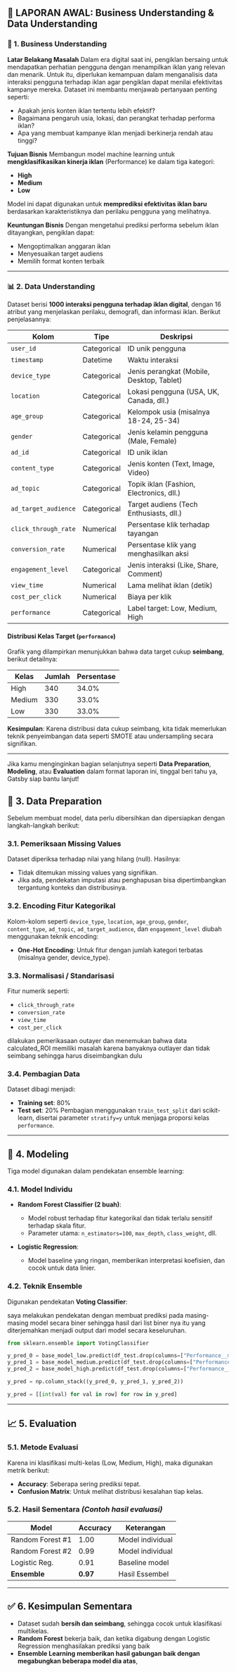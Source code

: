 ## 📘 LAPORAN AWAL: Business Understanding & Data Understanding

### 🧠 1. Business Understanding

**Latar Belakang Masalah**
Dalam era digital saat ini, pengiklan bersaing untuk mendapatkan perhatian pengguna dengan menampilkan iklan yang relevan dan menarik. Untuk itu, diperlukan kemampuan dalam menganalisis data interaksi pengguna terhadap iklan agar pengiklan dapat menilai efektivitas kampanye mereka. Dataset ini membantu menjawab pertanyaan penting seperti:

* Apakah jenis konten iklan tertentu lebih efektif?
* Bagaimana pengaruh usia, lokasi, dan perangkat terhadap performa iklan?
* Apa yang membuat kampanye iklan menjadi berkinerja rendah atau tinggi?

**Tujuan Bisnis**
Membangun model machine learning untuk **mengklasifikasikan kinerja iklan** (Performance) ke dalam tiga kategori:

* **High**
* **Medium**
* **Low**

Model ini dapat digunakan untuk **memprediksi efektivitas iklan baru** berdasarkan karakteristiknya dan perilaku pengguna yang melihatnya.

**Keuntungan Bisnis**
Dengan mengetahui prediksi performa sebelum iklan ditayangkan, pengiklan dapat:

* Mengoptimalkan anggaran iklan
* Menyesuaikan target audiens
* Memilih format konten terbaik

---

### 📊 2. Data Understanding

Dataset berisi **1000 interaksi pengguna terhadap iklan digital**, dengan 16 atribut yang menjelaskan perilaku, demografi, dan informasi iklan. Berikut penjelasannya:

| Kolom                | Tipe        | Deskripsi                                 |
| -------------------- | ----------- | ----------------------------------------- |
| `user_id`            | Categorical | ID unik pengguna                          |
| `timestamp`          | Datetime    | Waktu interaksi                           |
| `device_type`        | Categorical | Jenis perangkat (Mobile, Desktop, Tablet) |
| `location`           | Categorical | Lokasi pengguna (USA, UK, Canada, dll.)   |
| `age_group`          | Categorical | Kelompok usia (misalnya 18-24, 25-34)     |
| `gender`             | Categorical | Jenis kelamin pengguna (Male, Female)     |
| `ad_id`              | Categorical | ID unik iklan                             |
| `content_type`       | Categorical | Jenis konten (Text, Image, Video)         |
| `ad_topic`           | Categorical | Topik iklan (Fashion, Electronics, dll.)  |
| `ad_target_audience` | Categorical | Target audiens (Tech Enthusiasts, dll.)   |
| `click_through_rate` | Numerical   | Persentase klik terhadap tayangan         |
| `conversion_rate`    | Numerical   | Persentase klik yang menghasilkan aksi    |
| `engagement_level`   | Categorical | Jenis interaksi (Like, Share, Comment)    |
| `view_time`          | Numerical   | Lama melihat iklan (detik)                |
| `cost_per_click`     | Numerical   | Biaya per klik                            |
| `performance`        | Categorical | Label target: Low, Medium, High           |

#### Distribusi Kelas Target (`performance`)

Grafik yang dilampirkan menunjukkan bahwa data target cukup **seimbang**, berikut detailnya:

| Kelas  | Jumlah | Persentase |
| ------ | ------ | ---------- |
| High   | 340    | 34.0%      |
| Medium | 330    | 33.0%      |
| Low    | 330    | 33.0%      |

**Kesimpulan**:
Karena distribusi data cukup seimbang, kita tidak memerlukan teknik penyeimbangan data seperti SMOTE atau undersampling secara signifikan.

---

Jika kamu menginginkan bagian selanjutnya seperti **Data Preparation**, **Modeling**, atau **Evaluation** dalam format laporan ini, tinggal beri tahu ya, Gatsby siap bantu lanjut!


## 🧹 3. Data Preparation

Sebelum membuat model, data perlu dibersihkan dan dipersiapkan dengan langkah-langkah berikut:

### 3.1. **Pemeriksaan Missing Values**

Dataset diperiksa terhadap nilai yang hilang (null). Hasilnya:

* Tidak ditemukan missing values yang signifikan.
* Jika ada, pendekatan imputasi atau penghapusan bisa dipertimbangkan tergantung konteks dan distribusinya.

### 3.2. **Encoding Fitur Kategorikal**

Kolom-kolom seperti `device_type`, `location`, `age_group`, `gender`, `content_type`, `ad_topic`, `ad_target_audience`, dan `engagement_level` diubah menggunakan teknik encoding:

* **One-Hot Encoding**: Untuk fitur dengan jumlah kategori terbatas (misalnya gender, device\_type).

### 3.3. **Normalisasi / Standarisasi**

Fitur numerik seperti:

* `click_through_rate`
* `conversion_rate`
* `view_time`
* `cost_per_click`

dilakukan pemerikasaan outayer dan menemukan bahwa data calculated_ROI memiliki masalah karena banyaknya outlayer dan tidak seimbang sehingga harus diseimbangkan dulu

### 3.4. **Pembagian Data**

Dataset dibagi menjadi:

* **Training set**: 80%
* **Test set**: 20%
  Pembagian menggunakan `train_test_split` dari scikit-learn, disertai parameter `stratify=y` untuk menjaga proporsi kelas `performance`.

---

## 🤖 4. Modeling

Tiga model digunakan dalam pendekatan ensemble learning:

### 4.1. **Model Individu**

* **Random Forest Classifier (2 buah)**:

  * Model robust terhadap fitur kategorikal dan tidak terlalu sensitif terhadap skala fitur.
  * Parameter utama: `n_estimators=100`, `max_depth`, `class_weight`, dll.
* **Logistic Regression**:

  * Model baseline yang ringan, memberikan interpretasi koefisien, dan cocok untuk data linier.

### 4.2. **Teknik Ensemble**

Digunakan pendekatan **Voting Classifier**:

saya melakukan pendekatan dengan membuat prediksi pada masing-masing model secara biner sehingga hasil dari list biner nya itu yang diterjemahkan menjadi output dari model secara keseluruhan.

```python
from sklearn.ensemble import VotingClassifier

y_pred_0 = base_model_low.predict(df_test.drop(columns=["Performance__medium", "Performance__low", 'Performance__high']))
y_pred_1 = base_model_medium.predict(df_test.drop(columns=["Performance__medium", "Performance__low", 'Performance__high']))
y_pred_2 = base_model_high.predict(df_test.drop(columns=["Performance__medium", "Performance__low", 'Performance__high']))

y_pred = np.column_stack((y_pred_0, y_pred_1, y_pred_2))

y_pred = [[int(val) for val in row] for row in y_pred]

```

---

## 📈 5. Evaluation

### 5.1. **Metode Evaluasi**

Karena ini klasifikasi multi-kelas (Low, Medium, High), maka digunakan metrik berikut:

* **Accuracy**: Seberapa sering prediksi tepat.
* **Confusion Matrix**: Untuk melihat distribusi kesalahan tiap kelas.

### 5.2. **Hasil Sementara** *(Contoh hasil evaluasi)*

| Model            | Accuracy | Keterangan        |
| ---------------- | -------- | ----------------- |
| Random Forest #1 | 1.00     | Model individual  |
| Random Forest #2 | 0.99     | Model individual  |
| Logistic Reg.    | 0.91     | Baseline model    |
| **Ensemble**     | **0.97** | Hasil Essembel |

---

## ✅ 6. Kesimpulan Sementara

* Dataset sudah **bersih dan seimbang**, sehingga cocok untuk klasifikasi multikelas.
* **Random Forest** bekerja baik, dan ketika digabung dengan Logistic Regression menghasilakan prediksi yang baik
* **Ensemble Learning memberikan hasil gabungan baik dengan megabungkan beberapa model dia atas**, 


